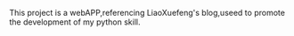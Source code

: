 This project is a webAPP,referencing LiaoXuefeng's blog,useed to promote the development of my python skill.
